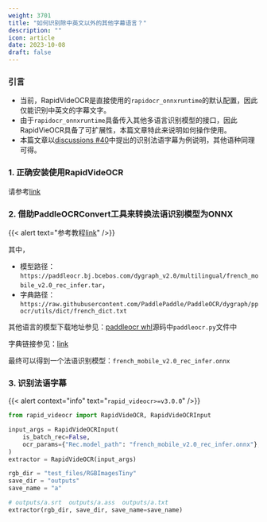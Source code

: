 ```yaml
---
weight: 3701
title: "如何识别除中英文以外的其他字幕语言？"
description: ""
icon: article
date: 2023-10-08
draft: false
---
```


### 引言
- 当前，RapidVideOCR是直接使用的`rapidocr_onnxruntime`的默认配置，因此仅能识别中英文的字幕文字。
- 由于`rapidocr_onnxruntime`具备传入其他多语言识别模型的接口，因此RapidVieOCR具备了可扩展性，本篇文章特此来说明如何操作使用。
- 本篇文章以[discussions #40](https://github.com/SWHL/RapidVideOCR/discussions/40)中提出的识别法语字幕为例说明，其他语种同理可得。

### 1. 正确安装使用RapidVideOCR
请参考[link](https://swhl.github.io/RapidVideOCR/docs/tutorial/senior/)

### 2. 借助PaddleOCRConvert工具来转换法语识别模型为ONNX
{{< alert text="参考教程[link](https://github.com/RapidAI/PaddleOCRModelConvert)" />}}

其中，
- 模型路径：`https://paddleocr.bj.bcebos.com/dygraph_v2.0/multilingual/french_mobile_v2.0_rec_infer.tar`，
- 字典路径：`https://raw.githubusercontent.com/PaddlePaddle/PaddleOCR/dygraph/ppocr/utils/dict/french_dict.txt`

其他语言的模型下载地址参见：[paddleocr whl](https://files.pythonhosted.org/packages/8f/d0/1a2f9430f61781beb16556182baa938e8f93c8b46c27ad5865a5655fae05/paddleocr-2.7.0.3-py3-none-any.whl)源码中`paddleocr.py`文件中

字典链接参见：[link](https://github.com/PaddlePaddle/PaddleOCR/tree/799c144ab3b0b5d19a37c7e85c47e88ff27c643d/ppocr/utils/dict)

最终可以得到一个法语识别模型：`french_mobile_v2.0_rec_infer.onnx`

### 3. 识别法语字幕
{{< alert context="info" text="`rapid_videocr>=v3.0.0`" />}}

```python {linenos=table}
from rapid_videocr import RapidVideOCR, RapidVideOCRInput

input_args = RapidVideOCRInput(
    is_batch_rec=False,
    ocr_params={"Rec.model_path": "french_mobile_v2.0_rec_infer.onnx"},
)
extractor = RapidVideOCR(input_args)

rgb_dir = "test_files/RGBImagesTiny"
save_dir = "outputs"
save_name = "a"

# outputs/a.srt  outputs/a.ass  outputs/a.txt
extractor(rgb_dir, save_dir, save_name=save_name)
```

<script src="https://giscus.app/client.js"
        data-repo="SWHL/RapidVideOCR"
        data-repo-id="MDEwOlJlcG9zaXRvcnk0MDU1ODkwMjk="
        data-category="Q&A"
        data-category-id="DIC_kwDOGCzMJc4CUluM"
        data-mapping="title"
        data-strict="0"
        data-reactions-enabled="1"
        data-emit-metadata="0"
        data-input-position="top"
        data-theme="preferred_color_scheme"
        data-lang="zh-CN"
        data-loading="lazy"
        crossorigin="anonymous"
        async>
</script>
